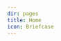 ```yaml
---
dir: pages
title: Home
icon: Briefcase
---
```


<script>
  import Onboard from '../onboard/+page.svelte';
  import { Img, Heading, P } from 'flowbite-svelte'
</script>

<Onboard />


